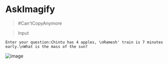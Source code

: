 # AskImagify

>  #Can'tCopyAnymore


>Input


```Enter your question:Chintu has 4 apples, \nRamesh' train is 7 minutes early.\nWhat is the mass of the sun?```


![image](https://user-images.githubusercontent.com/65584840/121467784-5b30ab80-c9d7-11eb-8391-960b4a83006f.png)



